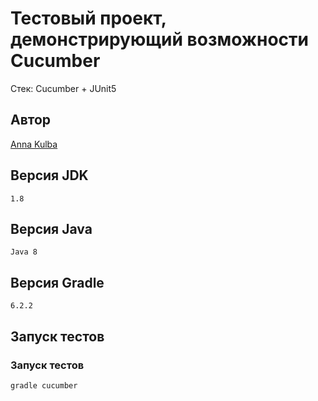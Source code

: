 # Тестовый проект, демонстрирующий возможности Cucumber
Стек: Cucumber + JUnit5
## Автор

[Anna Kulba](https://github.com/HannaKulba)

## Версия JDK
```
1.8
```

## Версия Java
```
Java 8
```

## Версия Gradle
```
6.2.2
```

## Запуск тестов

### Запуск тестов
```
gradle cucumber
```
